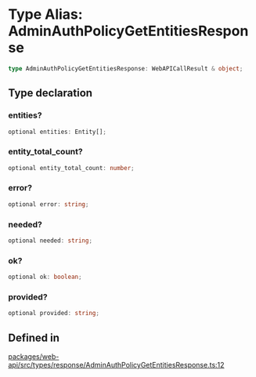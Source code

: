 # Type Alias: AdminAuthPolicyGetEntitiesResponse

```ts
type AdminAuthPolicyGetEntitiesResponse: WebAPICallResult & object;
```

## Type declaration

### entities?

```ts
optional entities: Entity[];
```

### entity\_total\_count?

```ts
optional entity_total_count: number;
```

### error?

```ts
optional error: string;
```

### needed?

```ts
optional needed: string;
```

### ok?

```ts
optional ok: boolean;
```

### provided?

```ts
optional provided: string;
```

## Defined in

[packages/web-api/src/types/response/AdminAuthPolicyGetEntitiesResponse.ts:12](https://github.com/slackapi/node-slack-sdk/blob/c15385ef93ccdde9702f52f7d1f445999203d794/packages/web-api/src/types/response/AdminAuthPolicyGetEntitiesResponse.ts#L12)
